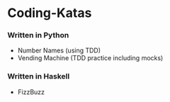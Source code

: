 # Coding-Katas

### Written in Python
- Number Names (using TDD)
- Vending Machine (TDD practice including mocks)

### Written in Haskell
- FizzBuzz
